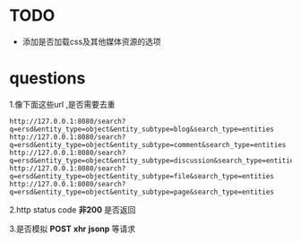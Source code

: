 TODO
========
- 添加是否加载css及其他媒体资源的选项

questions
=====

1.像下面这些url ,是否需要去重

```http://127.0.0.1:8080/search?q=ersd&entity_type=object&entity_subtype=bookmarks&search_type=entities
http://127.0.0.1:8080/search?q=ersd&entity_type=object&entity_subtype=blog&search_type=entities
http://127.0.0.1:8080/search?q=ersd&entity_type=object&entity_subtype=comment&search_type=entities
http://127.0.0.1:8080/search?q=ersd&entity_type=object&entity_subtype=discussion&search_type=entities
http://127.0.0.1:8080/search?q=ersd&entity_type=object&entity_subtype=file&search_type=entities
http://127.0.0.1:8080/search?q=ersd&entity_type=object&entity_subtype=page&search_type=entities
```

2.http status code **非200** 是否返回

3.是否模拟 **POST** **xhr** **jsonp** 等请求

